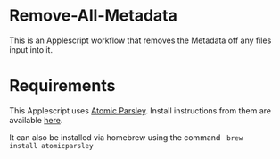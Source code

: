 # Remove-All-Metadata
This is an Applescript workflow that removes the Metadata off any files input into it. 

# Requirements
This Applescript uses <a href="https://github.com/wez/atomicparsley">Atomic Parsley</a>. Install instructions from them are available <a href="https://github.com/wez/atomicparsley/blob/master/README.txt">here</a>. 

It can also be installed via homebrew using the command
<code> brew install atomicparsley </code>
